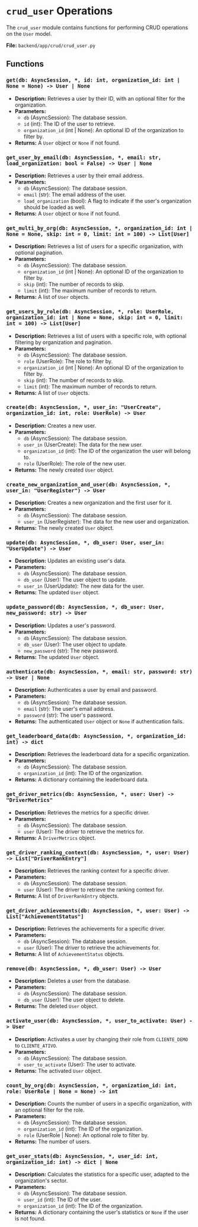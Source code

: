 # `crud_user` Operations

The `crud_user` module contains functions for performing CRUD operations on the `User` model.

**File:** `backend/app/crud/crud_user.py`

## Functions

### `get(db: AsyncSession, *, id: int, organization_id: int | None = None) -> User | None`

*   **Description:** Retrieves a user by their ID, with an optional filter for the organization.
*   **Parameters:**
    *   `db` (AsyncSession): The database session.
    *   `id` (int): The ID of the user to retrieve.
    *   `organization_id` (int | None): An optional ID of the organization to filter by.
*   **Returns:** A `User` object or `None` if not found.

### `get_user_by_email(db: AsyncSession, *, email: str, load_organization: bool = False) -> User | None`

*   **Description:** Retrieves a user by their email address.
*   **Parameters:**
    *   `db` (AsyncSession): The database session.
    *   `email` (str): The email address of the user.
    *   `load_organization` (bool): A flag to indicate if the user's organization should be loaded as well.
*   **Returns:** A `User` object or `None` if not found.

### `get_multi_by_org(db: AsyncSession, *, organization_id: int | None = None, skip: int = 0, limit: int = 100) -> List[User]`

*   **Description:** Retrieves a list of users for a specific organization, with optional pagination.
*   **Parameters:**
    *   `db` (AsyncSession): The database session.
    *   `organization_id` (int | None): An optional ID of the organization to filter by.
    *   `skip` (int): The number of records to skip.
    *   `limit` (int): The maximum number of records to return.
*   **Returns:** A list of `User` objects.

### `get_users_by_role(db: AsyncSession, *, role: UserRole, organization_id: int | None = None, skip: int = 0, limit: int = 100) -> List[User]`

*   **Description:** Retrieves a list of users with a specific role, with optional filtering by organization and pagination.
*   **Parameters:**
    *   `db` (AsyncSession): The database session.
    *   `role` (UserRole): The role to filter by.
    *   `organization_id` (int | None): An optional ID of the organization to filter by.
    *   `skip` (int): The number of records to skip.
    *   `limit` (int): The maximum number of records to return.
*   **Returns:** A list of `User` objects.

### `create(db: AsyncSession, *, user_in: "UserCreate", organization_id: int, role: UserRole) -> User`

*   **Description:** Creates a new user.
*   **Parameters:**
    *   `db` (AsyncSession): The database session.
    *   `user_in` (UserCreate): The data for the new user.
    *   `organization_id` (int): The ID of the organization the user will belong to.
    *   `role` (UserRole): The role of the new user.
*   **Returns:** The newly created `User` object.

### `create_new_organization_and_user(db: AsyncSession, *, user_in: "UserRegister") -> User`

*   **Description:** Creates a new organization and the first user for it.
*   **Parameters:**
    *   `db` (AsyncSession): The database session.
    *   `user_in` (UserRegister): The data for the new user and organization.
*   **Returns:** The newly created `User` object.

### `update(db: AsyncSession, *, db_user: User, user_in: "UserUpdate") -> User`

*   **Description:** Updates an existing user's data.
*   **Parameters:**
    *   `db` (AsyncSession): The database session.
    *   `db_user` (User): The user object to update.
    *   `user_in` (UserUpdate): The new data for the user.
*   **Returns:** The updated `User` object.

### `update_password(db: AsyncSession, *, db_user: User, new_password: str) -> User`

*   **Description:** Updates a user's password.
*   **Parameters:**
    *   `db` (AsyncSession): The database session.
    *   `db_user` (User): The user object to update.
    *   `new_password` (str): The new password.
*   **Returns:** The updated `User` object.

### `authenticate(db: AsyncSession, *, email: str, password: str) -> User | None`

*   **Description:** Authenticates a user by email and password.
*   **Parameters:**
    *   `db` (AsyncSession): The database session.
    *   `email` (str): The user's email address.
    *   `password` (str): The user's password.
*   **Returns:** The authenticated `User` object or `None` if authentication fails.

### `get_leaderboard_data(db: AsyncSession, *, organization_id: int) -> dict`

*   **Description:** Retrieves the leaderboard data for a specific organization.
*   **Parameters:**
    *   `db` (AsyncSession): The database session.
    *   `organization_id` (int): The ID of the organization.
*   **Returns:** A dictionary containing the leaderboard data.

### `get_driver_metrics(db: AsyncSession, *, user: User) -> "DriverMetrics"`

*   **Description:** Retrieves the metrics for a specific driver.
*   **Parameters:**
    *   `db` (AsyncSession): The database session.
    *   `user` (User): The driver to retrieve the metrics for.
*   **Returns:** A `DriverMetrics` object.

### `get_driver_ranking_context(db: AsyncSession, *, user: User) -> List["DriverRankEntry"]`

*   **Description:** Retrieves the ranking context for a specific driver.
*   **Parameters:**
    *   `db` (AsyncSession): The database session.
    *   `user` (User): The driver to retrieve the ranking context for.
*   **Returns:** A list of `DriverRankEntry` objects.

### `get_driver_achievements(db: AsyncSession, *, user: User) -> List["AchievementStatus"]`

*   **Description:** Retrieves the achievements for a specific driver.
*   **Parameters:**
    *   `db` (AsyncSession): The database session.
    *   `user` (User): The driver to retrieve the achievements for.
*   **Returns:** A list of `AchievementStatus` objects.

### `remove(db: AsyncSession, *, db_user: User) -> User`

*   **Description:** Deletes a user from the database.
*   **Parameters:**
    *   `db` (AsyncSession): The database session.
    *   `db_user` (User): The user object to delete.
*   **Returns:** The deleted `User` object.

### `activate_user(db: AsyncSession, *, user_to_activate: User) -> User`

*   **Description:** Activates a user by changing their role from `CLIENTE_DEMO` to `CLIENTE_ATIVO`.
*   **Parameters:**
    *   `db` (AsyncSession): The database session.
    *   `user_to_activate` (User): The user to activate.
*   **Returns:** The activated `User` object.

### `count_by_org(db: AsyncSession, *, organization_id: int, role: UserRole | None = None) -> int`

*   **Description:** Counts the number of users in a specific organization, with an optional filter for the role.
*   **Parameters:**
    *   `db` (AsyncSession): The database session.
    *   `organization_id` (int): The ID of the organization.
    *   `role` (UserRole | None): An optional role to filter by.
*   **Returns:** The number of users.

### `get_user_stats(db: AsyncSession, *, user_id: int, organization_id: int) -> dict | None`

*   **Description:** Calculates the statistics for a specific user, adapted to the organization's sector.
*   **Parameters:**
    *   `db` (AsyncSession): The database session.
    *   `user_id` (int): The ID of the user.
    *   `organization_id` (int): The ID of the organization.
*   **Returns:** A dictionary containing the user's statistics or `None` if the user is not found.
